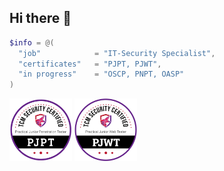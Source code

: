 ## Hi there 👋

```PowerShell
$info = @(
  "job"            = "IT-Security Specialist",
  "certificates"   = "PJPT, PJWT",
  "in progress"    = "OSCP, PNPT, OASP"
)

```

<img src="/images/pjpt.png" alt="PJPT" width="100" height="100" /></a>
<img src="/images/PJWT.png" alt="PJWT" width="100" height="100" /></a>
